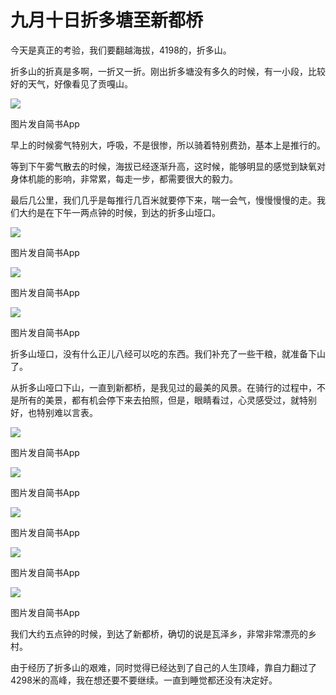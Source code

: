 # 九月十日折多塘至新都桥

今天是真正的考验，我们要翻越海拔，4198的，折多山。

折多山的折真是多啊，一折又一折。刚出折多塘没有多久的时候，有一小段，比较好的天气，好像看见了贡嘎山。

![](https://ridemypic.oss-cn-chengdu.aliyuncs.com/rideimg/2616645-482ccc360032a6e0.jpg)  

图片发自简书App

早上的时候雾气特别大，呼吸，不是很惨，所以骑着特别费劲，基本上是推行的。

等到下午雾气散去的时候，海拔已经逐渐升高，这时候，能够明显的感觉到缺氧对身体机能的影响，非常累，每走一步，都需要很大的毅力。

最后几公里，我们几乎是每推行几百米就要停下来，喘一会气，慢慢慢慢的走。我们大约是在下午一两点钟的时候，到达的折多山垭口。

![](https://ridemypic.oss-cn-chengdu.aliyuncs.com/rideimg/2616645-a6738588788bf793.jpg)  

图片发自简书App

![](https://ridemypic.oss-cn-chengdu.aliyuncs.com/rideimg/2616645-62e474c3ee755d84.jpg)  

图片发自简书App

![](https://ridemypic.oss-cn-chengdu.aliyuncs.com/rideimg/2616645-37970728ce30ab69.jpg)  

图片发自简书App

折多山垭口，没有什么正儿八经可以吃的东西。我们补充了一些干粮，就准备下山了。

从折多山哑口下山，一直到新都桥，是我见过的最美的风景。在骑行的过程中，不是所有的美景，都有机会停下来去拍照，但是，眼睛看过，心灵感受过，就特别好，也特别难以言表。

![](https://ridemypic.oss-cn-chengdu.aliyuncs.com/rideimg/2616645-26703efd1d73f815.jpg)  

图片发自简书App

![](https://ridemypic.oss-cn-chengdu.aliyuncs.com/rideimg/2616645-812f0c158366491e.jpg)  

图片发自简书App

![](https://ridemypic.oss-cn-chengdu.aliyuncs.com/rideimg/2616645-65eac46cdc757d94.jpg)  

图片发自简书App

![](https://ridemypic.oss-cn-chengdu.aliyuncs.com/rideimg/2616645-60672b3629c34ad8.jpg)  

图片发自简书App

![](https://ridemypic.oss-cn-chengdu.aliyuncs.com/rideimg/2616645-fbdb8d3925739cdc.jpg)  

图片发自简书App

我们大约五点钟的时候，到达了新都桥，确切的说是瓦泽乡，非常非常漂亮的乡村。

由于经历了折多山的艰难，同时觉得已经达到了自己的人生顶峰，靠自力翻过了4298米的高峰，我在想还要不要继续。一直到睡觉都还没有决定好。
